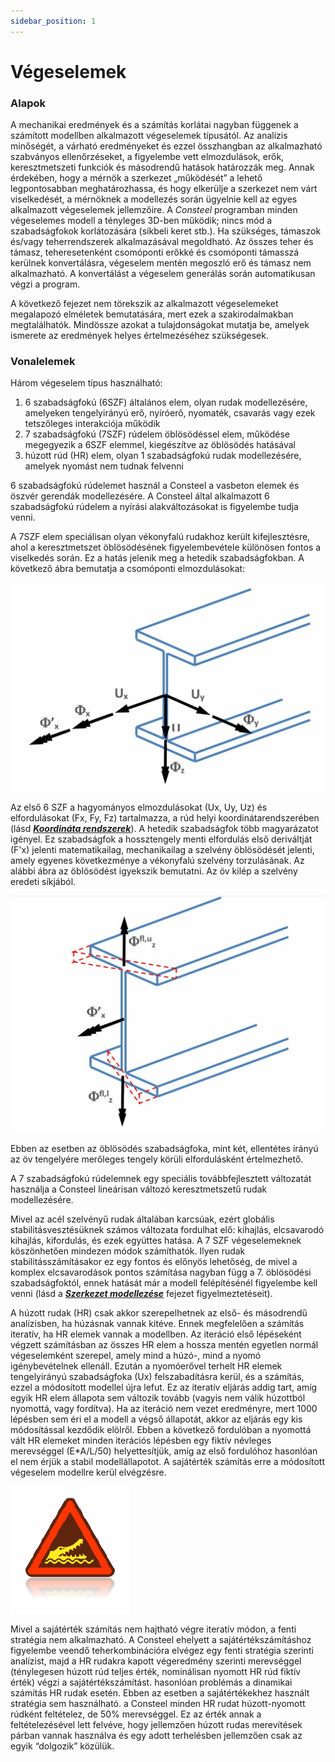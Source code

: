 ```yaml
---
sidebar_position: 1
---
```

# Végeselemek
<!-- wp:heading {"level":3} -->

### Alapok

<!-- /wp:heading -->

<!-- wp:paragraph -->

A mechanikai eredmények és a számítás korlátai nagyban függenek a számított modellben alkalmazott végeselemek típusától. Az analízis minőségét, a várható eredményeket és ezzel összhangban az alkalmazható szabványos ellenőrzéseket, a figyelembe vett elmozdulások, erők, keresztmetszeti funkciók és másodrendű hatások határozzák meg. Annak érdekében, hogy a mérnök a szerkezet „működését” a lehető legpontosabban meghatározhassa, és hogy elkerülje a szerkezet nem várt viselkedését, a mérnöknek a modellezés során ügyelnie kell az egyes alkalmazott végeselemek jellemzőire. A _Consteel_ programban minden végeselemes modell a tényleges 3D-ben működik; nincs mód a szabadságfokok korlátozására (síkbeli keret stb.). Ha szükséges, támaszok és/vagy teherrendszerek alkalmazásával megoldható. Az összes teher és támasz, teheresetenként csomóponti erőkké és csomóponti támasszá kerülnek konvertálásra, végeselem mentén megoszló erő és támasz nem alkalmazható. A konvertálást a végeselem generálás során automatikusan végzi a program.

<!-- /wp:paragraph -->

<!-- wp:paragraph -->

A következő fejezet nem törekszik az alkalmazott végeselemeket megalapozó elméletek bemutatására, mert ezek a szakirodalmakban megtalálhatók. Mindössze azokat a tulajdonságokat mutatja be, amelyek ismerete az eredmények helyes értelmezéséhez szükségesek.

<!-- /wp:paragraph -->

<!-- wp:heading {"level":3} -->

### Vonalelemek

<!-- /wp:heading -->

<!-- wp:paragraph -->

Három végeselem típus használható:

<!-- /wp:paragraph -->

<!-- wp:list {"ordered":true,"type":"a"} -->

1. 6 szabadságfokú (6SZF) általános elem, olyan rudak modellezésére, amelyeken tengelyirányú erő, nyíróerő, nyomaték, csavarás vagy ezek tetszőleges interakciója működik
2. 7 szabadságfokú (7SZF) rúdelem öblösödéssel elem, működése megegyezik a 6SZF elemmel, kiegészítve az öblösödés hatásával
3. húzott rúd (HR) elem, olyan 1 szabadságfokú rudak modellezésére, amelyek nyomást nem tudnak felvenni

<!-- /wp:list -->

<!-- wp:paragraph -->

6 szabadságfokú rúdelemet használ a Consteel a vasbeton elemek és öszvér gerendák modellezésére. A Consteel által alkalmazott 6 szabadságfokú rúdelem a nyírási alakváltozásokat is figyelembe tudja venni.

<!-- /wp:paragraph -->

<!-- wp:paragraph -->

A 7SZF elem speciálisan olyan vékonyfalú rudakhoz került kifejlesztésre, ahol a keresztmetszet öblösödésének figyelembevétele különösen fontos a viselkedés során. Ez a hatás jelenik meg a hetedik szabadságfokban. A következő ábra bemutatja a csomóponti elmozdulásokat:

<!-- /wp:paragraph -->

<!-- wp:image {"align":"center","id":10668,"width":700,"height":462,"sizeSlug":"large","linkDestination":"media"} -->

[![](./img/wp-content-uploads-2021-04-8-2-2-LINE-ELEMENTS-1024x677.jpg)](https://consteelsoftware.com/wp-content/uploads/2021/04/8-2-2-LINE-ELEMENTS.jpg)

<!-- /wp:image -->

<!-- wp:paragraph -->

Az első 6 SZF a hagyományos elmozdulásokat (Ux, Uy, Uz) és elfordulásokat (Fx, Fy, Fz) tartalmazza, a rúd helyi koordinátarendszerében (lásd _[**Koordináta rendszerek**](../4_0_drawing-geometry/4_1_coordinate-systems.md)_). A hetedik szabadságfok több magyarázatot igényel. Ez szabadságfok a hossztengely menti elfordulás első deriváltját (F'x) jelenti matematikailag, mechanikailag a szelvény öblösödését jelenti, amely egyenes következménye a vékonyfalú szelvény torzulásának. Az alábbi ábra az öblösödést igyekszik bemutatni. Az öv kilép a szelvény eredeti síkjából.

<!-- /wp:paragraph -->

<!-- wp:image {"align":"center","id":10686,"width":700,"height":470,"sizeSlug":"large","linkDestination":"media"} -->

[![](./img/wp-content-uploads-2021-04-8-2-2-LINE-ELEMENTS.2-1024x771.jpg)](https://consteelsoftware.com/wp-content/uploads/2021/04/8-2-2-LINE-ELEMENTS.2.jpg)

<!-- /wp:image -->

<!-- wp:paragraph -->

Ebben az esetben az öblösödés szabadságfoka, mint két, ellentétes irányú az öv tengelyére merőleges tengely körüli elfordulásként értelmezhető.

<!-- /wp:paragraph -->

<!-- wp:paragraph -->

A 7 szabadságfokú rúdelemnek egy speciális továbbfejlesztett változatát használja a Consteel lineárisan változó keresztmetszetű rudak modellezésére.

<!-- /wp:paragraph -->

<!-- wp:paragraph -->

Mivel az acél szelvényű rudak általában karcsúak, ezért globális stabilitásvesztésüknek számos változata fordulhat elő: kihajlás, elcsavarodó kihajlás, kifordulás, és ezek együttes hatása. A 7 SZF végeselemeknek köszönhetően mindezen módok számíthatók. Ilyen rudak stabilitásszámításakor ez egy fontos és előnyös lehetőség, de mivel a komplex elcsavarodások pontos számítása nagyban függ a 7. öblösödési szabadságfoktól, ennek hatását már a modell felépítésénél figyelembe kell venni (lásd a _[**Szerkezet modellezése**](../../category/structural-modeling)_ fejezet figyelmeztetéseit).

<!-- /wp:paragraph -->

<!-- wp:paragraph {"align":"justify"} -->

A húzott rudak (HR) csak akkor szerepelhetnek az első- és másodrendű analízisben, ha húzásnak vannak kitéve. Ennek megfelelően a számítás iteratív, ha HR elemek vannak a modellben. Az iteráció első lépéseként végzett számításban az összes HR elem a hossza mentén egyetlen normál végeselemként szerepel, amely mind a húzó-, mind a nyomó igénybevételnek ellenáll. Ezután a nyomóerővel terhelt HR elemek tengelyirányú szabadságfoka (Ux) felszabadításra kerül, és a számítás, ezzel a módosított modellel újra lefut. Ez az iteratív eljárás addig tart, amíg egyik HR elem állapota sem változik tovább (vagyis nem válik húzottból nyomottá, vagy fordítva). Ha az iteráció nem vezet eredményre, mert 1000 lépésben sem éri el a modell a végső állapotát, akkor az eljárás egy kis módosítással kezdődik elölről. Ebben a következő fordulóban a nyomottá vált HR elemeket minden iterációs lépésben egy fiktív névleges merevséggel (E\*A/L/50) helyettesítjük, amíg az első fordulóhoz hasonlóan el nem érjük a stabil modellállapotot. A sajátérték számítás erre a módosított végeselem modellre kerül elvégzésre.

<!-- /wp:paragraph -->

<!-- wp:image {"align":"left","id":6758,"width":122,"height":130,"sizeSlug":"large","linkDestination":"none"} -->

![warning](./img/wp-content-uploads-2021-04-warning_croc.png)

<!-- /wp:image -->

<!-- wp:paragraph -->

Mivel a sajátérték számítás nem hajtható végre iteratív módon, a fenti stratégia nem alkalmazható. A Consteel ehelyett a sajátértékszámításhoz figyelembe veendő teherkombinációra elvégez egy fenti stratégia szerinti analízist, majd a HR rudakra kapott végeredmény szerinti merevséggel (ténylegesen húzott rúd teljes érték, nominálisan nyomott HR rúd fiktív érték) végzi a sajátértékszámítást. hasonlóan problémás a dinamikai számítás HR rudak esetén. Ebben az esetben a sajátértékekhez használt stratégia sem használható. a Consteel minden HR rudat húzott-nyomott rúdként feltételez, de 50% merevséggel. Ez az érték annak a feltételezésével lett felvéve, hogy jellemzően húzott rudas merevítések párban vannak használva és egy adott terhelésben jellemzően csak az egyik “dolgozik” közülük.

<!-- /wp:paragraph -->
